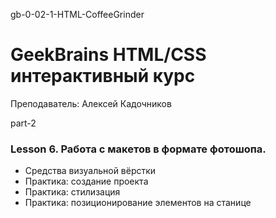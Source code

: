gb-0-02-1-HTML-CoffeeGrinder
# GeekBrains HTML/CSS интерактивный курс
Преподаватель: Алексей Кадочников 

part-2

### Lesson 6. Работа с макетов в формате фотошопа.
- Средства визуальной вёрстки
- Практика: создание проекта
- Практика: стилизация
- Практика: позиционирование элементов на станице
